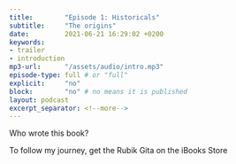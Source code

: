 ```yaml
---
title:        "Episode 1: Historicals"
subtitle:     "The origins"
date:         2021-06-21 16:29:02 +0200
keywords:
- trailer
- introduction
mp3-url:      "/assets/audio/intro.mp3"
episode-type: full # or "full"
explicit:     "no"
block:        "no" # no means it is published
layout: podcast
excerpt_separator: <!--more-->
---
```

Who wrote this book?

<!--more-->
To follow my journey, get the Rubik Gita on the iBooks Store
